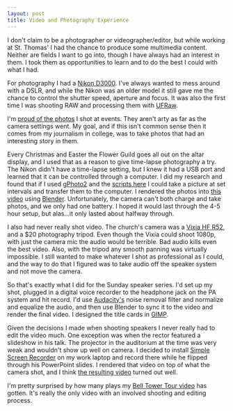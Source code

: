 ```yaml
---
layout: post
title: Video and Photography Experience
---
```

I don't claim to be a photographer or videographer/editor, but while working at St. Thomas' I had the chance to produce some multimedia content. Neither are fields I want to go into, though I have always had an interest in them. I took them as opportunities to learn and to do the best I could with what I had.

For photography I had a [Nikon D3000](http://imaging.nikon.com/lineup/dslr/d3000/spec.htm). I've always wanted to mess around with a DSLR, and while the Nikon was an older model it still gave me the chance to control the shutter speed, aperture and focus. It was also the first time I was shooting RAW and processing them with [UFRaw](http://ufraw.sourceforge.net/).

I'm [proud of the photos](https://photos.google.com/share/AF1QipPs5bkVXZRG16ZnEW0pxy8qAo_GXCeahkEAqJ2g9QCgi0PnYlvCuzNPIgeEDE-AmA?key=SmlOYkJKTlQxdEVQN3dsWFJXQ2hzektwbHJPa193) I shot at events. They aren't arty as far as the camera settings went. My goal, and if this isn't common sense then it comes from my journalism in college, was to take photos that had an interesting story in them.

Every Christmas and Easter the Flower Guild goes all out on the altar display, and I used that as a reason to give time-lapse photography a try. The Nikon didn't have a time-lapse setting, but I knew it had a USB port and learned that it can be controlled through a computer. I did my research and found that if I used [gPhoto2](http://gphoto.sourceforge.net/) and the [scripts here](http://photodoto.com/tethered-shooting-with-linux/) I could take a picture at set intervals and transfer them to the computer. I rendered the photos into [this video](https://www.youtube.com/watch?v=RJDkbidFZ5M) using [Blender](https://www.blender.org/). Unfortunately, the camera can't both charge and take photos, and we only had one battery. I hoped it would last through the 4-5 hour setup, but alas...it only lasted about halfway through. 

I also had never really shot video. The church's camera was a [Vixia HF R52](https://shop.usa.canon.com/shop/en/catalog/vixia-hf-r52), and a $20 photography tripod. Even though the Vixia could shoot 1080p, with just the camera mic the audio would be terrible. Bad audio kills even the best video. Also, with the tripod any smooth panning was virtually impossible. I still wanted to make whatever I shot as professional as I could, and the way to do that I figured was to take audio off the speaker system and not move the camera.

So that's exactly what I did for the Sunday speaker series. I'd set up my shot, plugged in a digital voice recorder to the headphone jack on the PA system and hit record. I'd use [Audacity's](http://www.audacityteam.org/) noise removal filter and normalize and equalize the audio, and then use Blender to sync it to the video and render the final video. I designed the title cards in [GIMP](https://www.gimp.org/).

Given the decisions I made when shooting speakers I never really had to edit the video much. One exception was when the rector featured a slideshow in his talk. The projector in the auditorium at the time was very weak and wouldn't show up well on camera. I decided to install [Simple Screen Recorder](http://www.maartenbaert.be/simplescreenrecorder/) on my work laptop and record there while he flipped through his PowerPoint slides. I rendered that video on top of what the camera shot, and I think [the resulting video](https://www.youtube.com/watch?v=UQs3919wUWE&index=13&list=PL4vXQcMa2y136hrO3g99sSx6gJPlN2QSi) turned out well.

I'm pretty surprised by how many plays my [Bell Tower Tour video](https://www.youtube.com/watch?v=Ldtrq54tKhs&t=3s) has gotten. It's really the only video with an involved shooting and editing process.